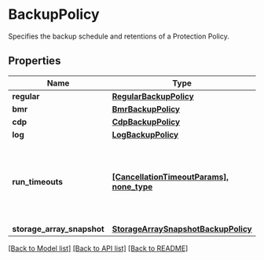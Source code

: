 # BackupPolicy

Specifies the backup schedule and retentions of a Protection Policy.

## Properties
Name | Type | Description | Notes
------------ | ------------- | ------------- | -------------
**regular** | [**RegularBackupPolicy**](RegularBackupPolicy.md) |  | 
**bmr** | [**BmrBackupPolicy**](BmrBackupPolicy.md) |  | [optional] 
**cdp** | [**CdpBackupPolicy**](CdpBackupPolicy.md) |  | [optional] 
**log** | [**LogBackupPolicy**](LogBackupPolicy.md) |  | [optional] 
**run_timeouts** | [**[CancellationTimeoutParams], none_type**](CancellationTimeoutParams.md) | Specifies the backup timeouts for different type of runs(kFull, kRegular etc.). | [optional] 
**storage_array_snapshot** | [**StorageArraySnapshotBackupPolicy**](StorageArraySnapshotBackupPolicy.md) |  | [optional] 

[[Back to Model list]](../README.md#documentation-for-models) [[Back to API list]](../README.md#documentation-for-api-endpoints) [[Back to README]](../README.md)



